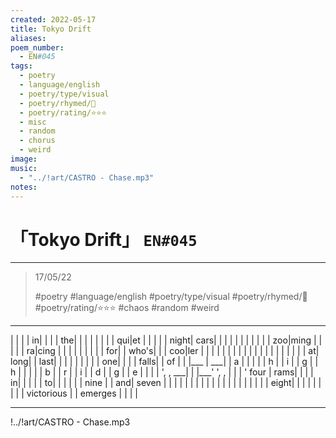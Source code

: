 ```yaml
---
created: 2022-05-17
title: Tokyo Drift
aliases:
poem_number:
  - EN#045
tags:
  - poetry
  - language/english
  - poetry/type/visual
  - poetry/rhymed/🔴
  - poetry/rating/⭐⭐⭐
  - misc
  - random
  - chorus
  - weird
image:
music:
  - "../!art/CASTRO - Chase.mp3"
notes:
---
```

# 「Tokyo Drift」 `EN#045`

---

> 17/05/22
> 
> #poetry 
> #language/english 
> #poetry/type/visual
> #poetry/rhymed/🔴 
> #poetry/rating/⭐⭐⭐ 
> #chaos #random #weird 

---

|		|		|
|     in|		|
| 		|    the|
| 		|		|
| 		|		|
|	 qui|et		|
| 		|		|
|  night|   cars|
|		|		|
|		|		|
|		|		|
|	 zoo|ming	|
|		|		|
|	  ra|cing	|
|		|		|
|		|		|
|		|    for|
|  who's|		|
|	 coo|ler	|
|		|		|
|		|		|
|		|		|
|		|		|
|		|		|
|		|		|
|     at|   long|
|   last|		|
|		|		|
|		|		|
|    one|		|
|		|  falls|
|    of	|		|
|___ 	|	 \_\_\_|
	|   a	|
	|	|	|
	|   h	|
	|   i	|
	|   g	|
	|   h	|
	|	|	|
	|   b	|
	|   r	|
	|   i	|
	|   d	|
	|   g	|
	|   e	|
	|	|	|  ',   ,
 \_\_\_|   |   |\_\_\_'    ',   ,
|		|		|	 ' four
|   rams|		|
|		|     in|
|		|		|
|     to|		|
|		|		|
|	   nine		|
|	 and| seven	|
|		|		|
|		|		|
|		|		|
|		|		|
|		|		|
|		|		|
|  eight|		|
|		|		|
|		|		|
|	victorious	|
|	 emerges	|
|		|		|

---

!../!art/CASTRO - Chase.mp3